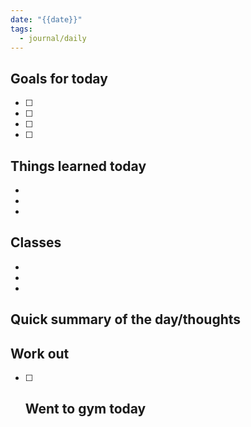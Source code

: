 ```yaml
---
date: "{{date}}"
tags:
  - journal/daily
---
```

## Goals for today
- [ ] 
- [ ] 
- [ ] 
- [ ] 

## Things learned today
- 
- 
- 

## Classes
- 
- 
- 

## Quick summary of the day/thoughts


## Work out
- [ ] Went to gym today
	- 



